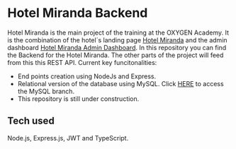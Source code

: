 # Hotel Miranda Backend

Hotel Miranda is the main project of the training at the OXYGEN Academy. It is the combination of the hotel´s landing page [Hotel Miranda](https://simoncriado.github.io/Hotel-Miranda/) and the admin dashboard [Hotel Miranda Admin Dashboard](https://simoncriado.github.io/Hotel-Miranda-Dashboard/). In this repository you can find the Backend for the Hotel Miranda. The other parts of the project will feed from this this REST API. Current key funcitonalities:

- End points creation using NodeJs and Express.
- Relational version of the database using MySQL. Click [HERE](https://github.com/simoncriado/Hotel-Miranda-Backend/tree/mysql) to access the MySQL branch.
- This repository is still under construction.

## Tech used

Node.js, Express.js, JWT and TypeScript.
